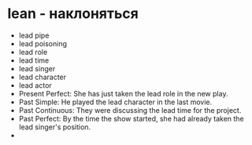 # lean - наклоняться

 * lead pipe
 * lead poisoning
 * lead role
 * lead time
 * lead singer
 * lead character
 * lead actor
 * Present Perfect: She has just taken the lead role in the new play.
 * Past Simple: He played the lead character in the last movie.
 * Past Continuous: They were discussing the lead time for the project.
 * Past Perfect: By the time the show started, she had already taken the lead singer's position.
 * 